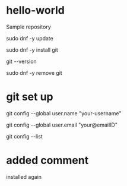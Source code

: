 # hello-world
Sample repository

sudo dnf -y update

sudo dnf -y install git

git --version

sudo dnf  -y remove git

# git set up
git config --global user.name "your-username"

git config --global user.email "your@emailID"

git config --list

# added comment
installed again